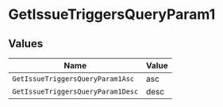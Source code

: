 # GetIssueTriggersQueryParam1


## Values

| Name                              | Value                             |
| --------------------------------- | --------------------------------- |
| `GetIssueTriggersQueryParam1Asc`  | asc                               |
| `GetIssueTriggersQueryParam1Desc` | desc                              |